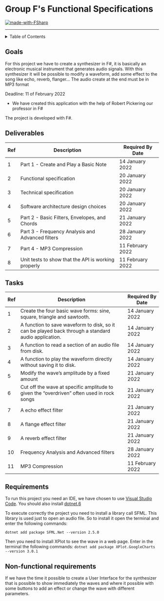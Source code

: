 #  Group F's Functional Specifications
[![made-with-FSharp](https://img.shields.io/badge/Languages%20Used:-FSharp-007acc.svg)](https://fsharp.org)

---

<details>
<summary>Table of Contents</summary>
  
- [Goals](#goals)
- [Deliverables](#deliverables)
- [Tasks](#tasks)
- [Requirements](#requirements)
- [Non-functional requirements](#non-functional-requirements)

</details>
  
## Goals

For this project we have to create a synthesizer in F#, it is basically an electronic musical instrument that generates audio signals. With this synthesizer it will be possible to modify a waveform, add some effect to the song like echo, reverb, flanger... The audio create at the end must be in MP3 format

Deadline: 11 of February 2022

- We have created this application with the help of Robert Pickering our professor in F#

The project is developed with F#.

## Deliverables

| Ref | Description                                                                                   | Required By Date |
| --- | --------------------------------------------------------------------------------------------- | ---------------- |
| 1   | Part 1 - Create and Play a Basic Note                                                         | 14 January 2022  |
| 2   | Functional specification                                                                      | 20 January 2022  |
| 3   | Technical specification                                                                       | 20 January 2022  |
| 4   | Software architecture design choices                                                          | 20 January 2022  |
| 5   | Part 2 - Basic Filters, Envelopes, and Chords                                                 | 21 January 2022  |
| 6   | Part 3 - Frequency Analysis and Advanced filters                                              | 28 January 2022  |
| 7   | Part 4 - MP3 Compression                                                                      | 11 February 2022 |
| 8   | Unit tests to show that the API is working properly                                           | 11 February 2022 |

## Tasks

| Ref | Description                                                                                         | Required By Date |
| --- | --------------------------------------------------------------------------------------------------- | ---------------- |
| 1   | Create the four basic wave forms: sine, square, triangle and sawtooth.                              | 14 January 2022  |
| 2   | A function to save waveform to disk, so it can be played back through a standard audio application. | 14 January 2022  |
| 3   | A function to read a section of an audio file from disk.                                            | 14 January 2022  |
| 4   | A function to play the waveform directly without saving it to disk.                                 | 14 January 2022  |
| 5   | Modify the wave’s amplitude by a fixed amount                                                       | 21 January 2022  |
| 6   | Cut off the wave at specific amplitude to given the “overdriven” often used in rock songs           | 21 January 2022  |
| 7   | A echo effect filter                                                                                | 21 January 2022  |
| 8   | A flange effect filter                                                                              | 21 January 2022  |
| 9   | A reverb effect filter                                                                              | 21 January 2022  |
| 10  | Frequency Analysis and Advanced filters                                                             | 28 January 2022  |
| 11  | MP3 Compression                                                                                     | 11 February 2022 |

## Requirements

To run this project you need an IDE, we have chosen to use [Visual Studio Code](https://code.visualstudio.com/download).
You should also install [dotnet.6](https://dotnet.microsoft.com/en-us/download)

To execute correctly the project you need to install a library call SFML. This library is used just to open an audio file. So to install it open the terminal and enter the following commands:

```dotnet add package SFML.Net --version 2.5.0```

Then you need to install XPlot to see the wave in a web page. Enter in the terminal the following commands:
```dotnet add package XPlot.GoogleCharts --version 3.0.1```

## Non-functional requirements

If we have the time it possible to create a User Interface for the synthesizer that is possible to show immediately the waves and where it possible with some buttons to add an effect or change the wave with different parameters.
